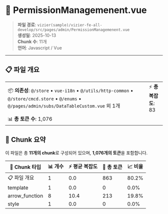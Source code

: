 # 📄 PermissionManagemenent.vue

> **파일 경로**: `vizier(sample)/vizier-fe-all-develop/src/pages/admin/PermissionManagemenent.vue`  
> **생성일**: 2025-10-13  
> **Chunk 수**: 11개  
> **언어**: Javascript / Vue
---





## 📋 파일 개요

| | |
|--|--|
| 📦 **의존성**: `@/store` • `vue-i18n` • `@/utils/http-common` • `@/store/cmcd.store` • `@/enums` • `@/pages/admin/subs/DataTableCustom.vue` 외 1개 | ⚡ **총 복잡도**: 83 |
| 📊 **총 토큰 수**: 1,076 |  |






## 🧩 Chunk 요약

이 파일은 총 **11개의 chunk**로 구성되어 있으며, **1,076개의 토큰**을 포함합니다.

| 🧩 Chunk 타입 | 📊 개수 | ⚡ 평균 복잡도 | 📝 총 토큰 | 📈 비율 |
|---------------|--------|-------------|----------|--------|
| 📋 파일 개요 | 1 | 0.0 | 863 | 80.2% |
| template | 1 | 0.0 | 0 | 0.0% |
| arrow_function | 8 | 10.4 | 213 | 19.8% |
| style | 1 | 0.0 | 0 | 0.0% |

